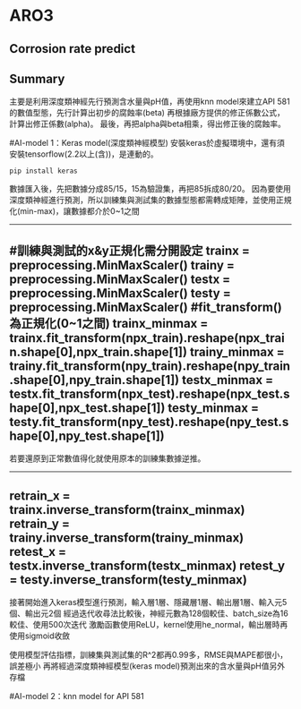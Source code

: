 # ARO3
## Corrosion rate predict

## Summary
主要是利用深度類神經先行預測含水量與pH值，再使用knn model來建立API 581的數值型態，先行計算出初步的腐蝕率(beta)
再根據廠方提供的修正係數公式，計算出修正係數(alpha)。
最後，再把alpha與beta相乘，得出修正後的腐蝕率。

#AI-model 1：Keras model(深度類神經模型)
安裝keras於虛擬環境中，還有須安裝tensorflow(2.2以上(含))，是連動的。
```
pip install keras
```

數據匯入後，先把數據分成85/15，15為驗證集，再把85拆成80/20。
因為要使用深度類神經進行預測，所以訓練集與測試集的數據型態都需轉成矩陣，並使用正規化(min-max)，讓數據都介於0~1之間

-------
#訓練與測試的x&y正規化需分開設定
trainx = preprocessing.MinMaxScaler()
trainy = preprocessing.MinMaxScaler()
testx = preprocessing.MinMaxScaler()
testy = preprocessing.MinMaxScaler()
#fit_transform()為正規化(0~1之間)
trainx_minmax = trainx.fit_transform(npx_train).reshape(npx_train.shape[0],npx_train.shape[1])
trainy_minmax = trainy.fit_transform(npy_train).reshape(npy_train.shape[0],npy_train.shape[1])
testx_minmax = testx.fit_transform(npx_test).reshape(npx_test.shape[0],npx_test.shape[1])
testy_minmax = testy.fit_transform(npy_test).reshape(npy_test.shape[0],npy_test.shape[1])
-------

若要還原到正常數值得化就使用原本的訓練集數據逆推。

-------
retrain_x = trainx.inverse_transform(trainx_minmax)
retrain_y = trainy.inverse_transform(trainy_minmax)
retest_x = testx.inverse_transform(testx_minmax)
retest_y = testy.inverse_transform(testy_minmax)
-------

接著開始進入keras模型進行預測，輸入層1層、隱藏層1層、輸出層1層、輸入元5個、輸出元2個
經過迭代收尋法比較後，神經元數為128個較佳、batch_size為16較佳、使用500次迭代
激勵函數使用ReLU，kernel使用he_normal，輸出層時再使用sigmoid收斂

使用模型評估指標，訓練集與測試集的R^2都再0.99多，RMSE與MAPE都很小，誤差極小
再將經過深度類神經模型(keras model)預測出來的含水量與pH值另外存檔

#AI-model 2：knn model for API 581

